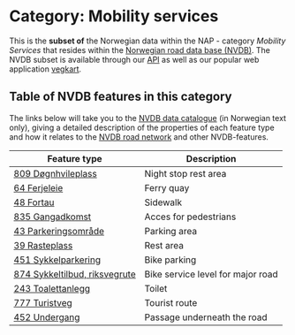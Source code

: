 # Category: Mobility services

This is the **subset of** the Norwegian data within the NAP - category _Mobility Services_ that resides within the [Norwegian road data base (NVDB)](http://nvdbtransportportal.vegdata.no/). The NVDB subset is available through our [API](./index.md) as well as our popular web application [vegkart](vegkart.md). 


## Table of NVDB features in this category 

The links below will take you to the [NVDB data catalogue](./konsept2_datakatalog.md) (in Norwegian text only), giving a detailed description of the properties of each feature type  and how it relates to the [NVDB road network](./konsept5_network.md) and other NVDB-features. 

| Feature type |  Description | 
|---|---|
| [809 Døgnhvileplass](https://datakatalogen.vegdata.no/809) | Night stop rest area |
| [64 Ferjeleie](https://datakatalogen.vegdata.no/64) | Ferry quay  |
| [48 Fortau](https://datakatalogen.vegdata.no/48) | Sidewalk  |
| [835 Gangadkomst](https://datakatalogen.vegdata.no/835) | Acces for pedestrians |
| [43 Parkeringsområde](https://datakatalogen.vegdata.no/43) | Parking area |
| [39 Rasteplass](https://datakatalogen.vegdata.no/39) | Rest area |
| [451 Sykkelparkering](https://datakatalogen.vegdata.no/451) | Bike parking |
| [874 Sykkeltilbud, riksvegrute](https://datakatalogen.vegdata.no/874) | Bike service level for major road |
| [243 Toalettanlegg](https://datakatalogen.vegdata.no/243) | Toilet |
| [777 Turistveg](https://datakatalogen.vegdata.no/777) | Tourist route |
| [452 Undergang](https://datakatalogen.vegdata.no/452) | Passage underneath the road |
